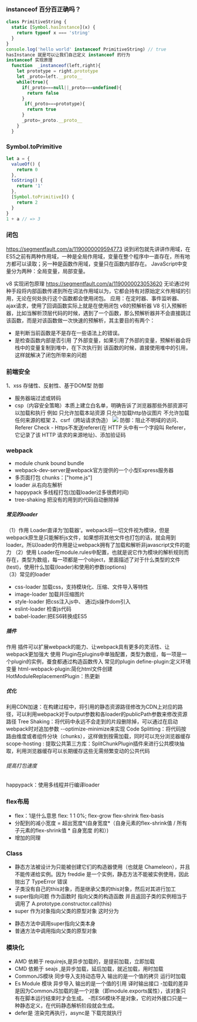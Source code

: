### instanceof  百分百正确吗？
```js
class PrimitiveString {
  static [Symbol.hasInstance](x) {
    return typeof x === 'string'
  }
}
console.log('hello world' instanceof PrimitiveString) // true
hasInstance 就是可以让我们自己定义 instanceof 的行为
instanceof 实现原理
  function  _instanceof(left,right){
    let prototype = right.prototype
    let _proto=left.__proto__
    while(true){
      if(_proto===null||_proto===undefined){
        return false
      }
       if(_proto===prototype){
        return true
      }
      _proto=_proto.__proto__
    }
  }
```
### Symbol.toPrimitive
~~~js
let a = {
  valueOf() {
    return 0
  },
  toString() {
    return '1'
  },
  [Symbol.toPrimitive]() {
    return 2
  }
}
1 + a // => 3
~~~
### 闭包
https://segmentfault.com/a/1190000009594773
说到闭包就先讲讲作用域，在ES5之前有两种作用域，一种是全局作用域，变量在整个程序中一直存在，所有地方都可以读取；另一种是函数作用域，变量只在函数内部存在。
JavaScript中变量分为两种：全局变量，局部变量。

v8 实现闭包原理 
https://segmentfault.com/a/1190000023053620
无论通过何种手段将内部函数传递到所在词法作用域以为，它都会持有对原始定义作用域的引用，无论在何处执行这个函数都会使用闭包。
应用：在定时器、事件监听器、ajax请求，使用了回调函数实际上就是在使用闭包
v8的预解析器
V8 引入预解析器，比如当解析顶层代码的时候，遇到了一个函数，那么预解析器并不会直接跳过该函数，而是对该函数做一次快速的预解析，其主要目的有两个：
+ 是判断当前函数是不是存在一些语法上的错误。
+ 是检查函数内部是否引用 了外部变量，如果引用了外部的变量，预解析器会将栈中的变量复制到堆中，在下次执行到 该函数的时候，直接使用堆中的引用，这样就解决了闭包所带来的问题
### 前端安全
1、xss
存储性、反射性、基于DOM型 
防御 
+  服务器端过滤或转码
+ csp（内容安全策略）本质上建立白名单，明确告诉了浏览器那些外部资源可以加载和执行 例如 只允许加载本站资源 只允许加载http协议图片 不允许加载任何来源的框架
2、csrf（跨站请求伪造）
![](https://upload-images.jianshu.io/upload_images/100028-37e1f13dd91fee0d.jpg?imageMogr2/auto-orient/strip|imageView2/2/format/webp)
防御：阻止不明域的访问、Referer Check - Https不发送referer(在 HTTP 头中有一个字段叫 Referer，它记录了该 HTTP 请求的来源地址)、添加验证码
### webpack
+ module chunk bound bundle
+  webpack-dev-server是webpack官方提供的一个小型Express服务器
+  多页面打包 chunks：["home.js"]
+ loader 从右向左解析
+ happypack 多线程打包(加载loader过多很费时间)
+ tree-shaking 把没有的用到的代码自动删除掉
##### 常见的loader
（1）作用
  Loader直译为‘加载器’。webpack将一切文件视为模块，但是webpack原生是只能解析js文件，如果想将其他文件也打包的话，就会用到loader。所以loader的作用是让webpack拥有了加载和解析非javascript文件的能力
（2）使用
Loader在module.rules中配置，也就是说它作为模块的解析规则而存在，类型为数组，每一项都是一个object，里面描述了对于什么类型的文件(test)，使用什么加载(loader)和使用的参数(options)  
（3）常见的loader
 + css-loader  加载css，支持模块化、压缩、文件导入等特性
 + image-loader 加载并压缩图片
 + style-loader 把css注入js中、 通过js操作dom引入
 + eslint-loader 检查js代码
 + babel-loader:把ES6转换成ES5
 ##### 插件 
 作用
 插件可以扩展webpack的能力、让webpack具有更多的灵活性、让webpack更加强大
 使用
 Plugin在plugins中单独配置，类型为数组，每一项是一个plugin的实例，蚕食都通过构造函数传入
 常见的plugin
 define-plugin:定义环境变量
 html-webpack-plugin:简化html文件创建
 HotModuleReplacementPlugin：热更新
##### 优化
利用CDN加速：在构建过程中，将引用的静态资源路径修改为CDN上对应的路径，可以利用webpack对于output参数和各loader的publicPath参数来修改资源路径
Tree Shaking：将代码中永远不会走到的片段删除掉，可以通过在启动webpack时对追加参数 --optimize-minimize来实现
Code Splitting：将代码按路由维度或者组件分块（chunks），这样做到按需加载，同时可以充分浏览器缓存
scope-hosting :
提取公共第三方库：SplitChunkPlugin插件来进行公共模块抽取，利用浏览器缓存可以长期缓存这些无需频繁变动的公共代码
 ###### 提高打包速度
happypack：使用多线程并行编译loader
### flex布局
+ flex：1是什么意思 flex: 1 1 0%; flex-grow flex-shrink flex-basis
+ 分配到的减小宽度 = 超出宽度*(自身宽度*（自身元素的flex-shrink值 / 所有子元素的flex-shrink值 * 自身宽度 的和）)
+ 增加的同理
### Class
+ 静态方法被设计为只能被创建它们的构造器使用（也就是 Chameleon），并且不能传递给实例。因为 freddie 是一个实例，静态方法不能被实例使用，因此抛出了 TypeError 错误
+ 子类没有自己的this对象，而是继承父类的this对象，然后对其进行加工
+ super指向问题 作为函数时 指向父类的构造函数 并且返回子类的实例相当于调用了 A.prototype.constructor.call(this) 
+ super 作为对象指向父类的原型对象 这时分为
 - 静态方法中调用super指向父类本身
 - 普通方法中调用指向父类的原型对象
 ### 模块化
+ AMD 依赖于 requirejs,是异步加载的，是提前加载，立即加载 
+ CMD 依赖于 seajs ,是异步加载，延后加载，就近加载，用时加载 
+ CommonJS模块 同步导入支持动态导入 输出的是一个值的拷贝 运行时加载
+ Es Module 模块 异步导入 输出的是一个值的引用  译时输出接口
  -加载的差异是因为CommonJS加载的是一个对象（即module.exports属性），该对象只有在脚本运行结束时才会生成。
  -而ES6模块不是对象，它的对外接口只是一种静态定义，在代码静态解析阶段就会生成。
+ defer是 渲染完再执行，async是 下载完就执行